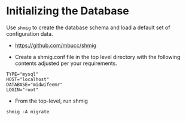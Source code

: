# Initializing the Database

Use `shmig` to create the database schema and load a default set of configuration data.

- https://github.com/mbucc/shmig

- Create a shmig.conf file in the top level directory with the following contents adjusted per your requirements.

```
TYPE="mysql"
HOST="localhost"
DATABASE="midwifeemr"
LOGIN="root"
```

- From the top-level, run shmig

```
shmig -A migrate
```
